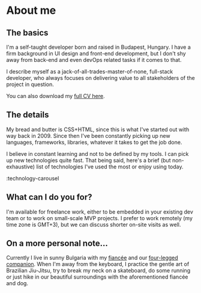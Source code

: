 # About me

## The basics

I'm a self-taught developer born and raised in Budapest, Hungary. I have a firm background in UI design and front-end development, but I don't shy away from back-end and even devOps related tasks if it comes to that.

I describe myself as a jack-of-all-trades-master-of-none, full-stack developer, who always focuses on delivering value to all stakeholders of the project in question.

You can also download my [full CV here](#).

## The details

My bread and butter is CSS+HTML, since this is what I've started out with way back in 2009.
Since then I've been constantly picking up new languages, frameworks, libraries, whatever it takes to get the job done.

I believe in constant learning and not to be defined by my tools. I can pick up new technologies quite fast. That being said, here's a brief (but non-exhaustive) list of technologies I've used the most or enjoy using today.

:technology-carousel

## What can I do you for?

I'm available for freelance work, either to be embedded in your existing dev team or to work on small-scale MVP projects.
I prefer to work remotely (my time zone is GMT+3), but we can discuss shorter on-site visits as well.

## On a more personal note…

Currently I live in sunny Bulgaria with my [fiancée](#) and our [four-legged companion](#). When I'm away from the keyboard, I practice the gentle art of Brazilian Jiu-Jitsu, try to break my neck on a skateboard, do some running or just hike in our beautiful surroundings with the aforementioned fiancée and dog.
